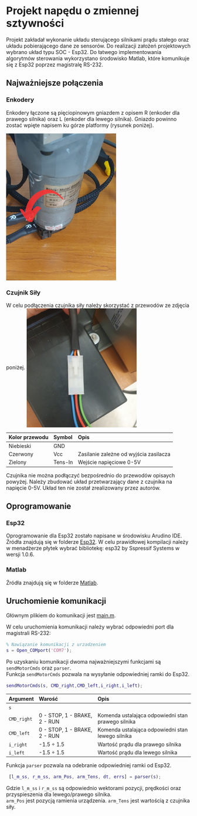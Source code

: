 
# Projekt napędu o zmiennej sztywności


Projekt zakładał wykonanie układu sterującego silnikami prądu stałego oraz układu pobierającego dane ze sensorów. Do realizacji założeń projektowych wybrano układ typu SOC - Esp32. Do łatwego implementowania algorytmów sterowania wykorzystano środowisko Matlab, które komunikuje się z Esp32 poprzez magistralę RS-232. 

## Najważniejsze połączenia
### Enkodery
Enkodery łączone są pięciopinowym gniazdem z opisem R (enkoder dla prawego silnika) oraz L (enkoder dla lewego silnika). Gniazdo powinno zostać wpięte napisem ku górze platformy (rysunek poniżej).

<img align="center" src="images/enc_con.png" width="300">

### Czujnik Siły
W celu podłączenia czujnika siły należy skorzystać z przewodów ze zdjęcia poniżej. 
<img align="center" src="images/tens_con.jpg" width="300">

| Kolor przewodu | Symbol   | Opis                                 |
| :------------- | :------- | :------------------------------------|
| Niebieski      |   GND    |                                      |
| Czerwony       |   Vcc    |Zasilanie zależne od wyjścia zasilacza|
| Zielony        |  Tens-In |Wejście napięciowe 0-5V               |

Czujnika nie można podłączyć bezpośrednio do przewodów opisaych powyżej. Należy zbudować układ przetwarzający dane z czujnika na napięcie 0-5V. Układ ten nie został zrealizowany przez autorów.
## Oprogramowanie
### Esp32
Oprogramowanie dla Esp32 zostało napisane w środowisku Arudino IDE. Źródła znajdują się w folderze [Esp32](your-project-name/tree/master/your-subfolder). W celu prawidłowej kompilacji należy w menadżerze płytek wybrać bibliotekę: esp32 by Sspressif Systems w wersji 1.0.6.

### Matlab
Źródła znajdują się w folderze [Matlab](your-project-name/tree/master/your-subfolder).

## Uruchomienie komunikacji
Głównym plikiem do komunikacji jest [main.m](your-project-name/tree/master/your-subfolder).  

W celu uruchomienia komunikacji należy wybrać odpowiedni port dla magistrali RS-232:

```matlab
% Nawiązanie komunikacji z urzadzeniem
s = Open_COMport('COM7');
```
Po uzyskaniu komunikacji dwoma najważniejszymi funkcjami są `sendMotorCmds` oraz `parser`.  
Funkcja `sendMotorCmds` pozwala na wysyłanie odpowiedniej ramki do Esp32.
```matlab
sendMotorCmds(s, CMD_right,CMD_left,i_right,i_left);
```
| Argument  | Warość     | Opis                |
| :-------- | :-------   | :------------------------- |
|  `s`      |            |  |
|  `CMD_right`    |  0 - STOP, 1 - BRAKE, 2 - RUN        | Komenda ustalająca odpowiedni stan prawego silnika  |
|  `CMD_left`    |            0 - STOP, 1 - BRAKE, 2 - RUN        | Komenda ustalająca odpowiedni stan lewego silnika  |
|  `i_right`    |    -1.5 ÷ 1.5        | Wartość prądu dla prawego silnika |
|  `i_left`    |     -1.5 ÷ 1.5       | Wartość prądu dla lewego silnika |

Funkcja `parser` pozwala na odebranie odpowiedniej ramki od Esp32.
```matlab
 [l_m_ss, r_m_ss, arm_Pos, arm_Tens, dt, errs] = parser(s);
```
Gdzie `l_m_ss` i `r_m_ss` są odpowiednio wektorami pozycji, prędkości oraz przyspieszenia dla lewego/prawego silnika.  
`arm_Pos` jest pozycją ramienia urządzenia.
`arm_Tens` jest wartością z czujnika siły.